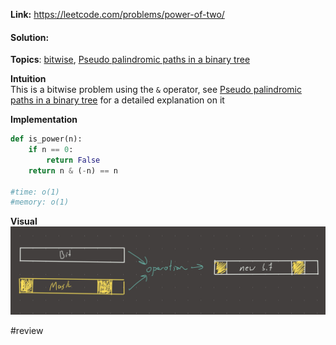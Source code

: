   
**Link:** https://leetcode.com/problems/power-of-two/  
#### Solution:  
  
**Topics**: [bitwise](bitwise.md), [Pseudo palindromic paths in a binary tree](./Pseudo%20palindromic%20paths%20in%20a%20binary%20tree.md)  
  
**Intuition**  
This is a bitwise problem using the `&` operator, see [Pseudo palindromic paths in a binary tree](./Pseudo%20palindromic%20paths%20in%20a%20binary%20tree.md) for a detailed explanation on it  
  
**Implementation**  
```python  
def is_power(n):  
	if n == 0:  
		return False  
	return n & (-n) == n  
  
#time: o(1)  
#memory: o(1)  
```  
  
**Visual**   
![IMG_40DC14274F22-1.jpeg](./_pics/IMG_40DC14274F22-1.jpeg)  
  
#review   
  
  
